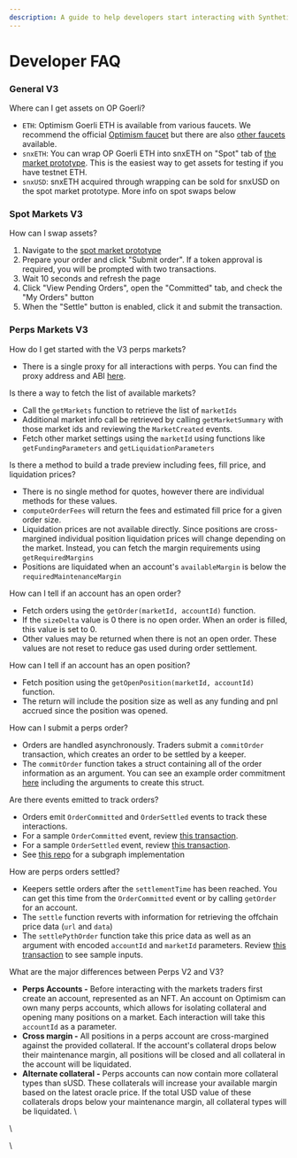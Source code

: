 ```yaml
---
description: A guide to help developers start interacting with Synthetix V3
---
```


# Developer FAQ

### General V3

Where can I get assets on OP Goerli?&#x20;

* `ETH`: Optimism Goerli ETH is available from various faucets. We recommend the official [Optimism faucet](https://app.optimism.io/faucet) but there are also [other faucets](https://community.optimism.io/docs/useful-tools/faucets/) available.
* `snxETH`: You can wrap OP Goerli ETH into snxETH on "Spot" tab of [the market prototype](https://synthetix-markets-prototype.vercel.app/). This is the easiest way to get assets for testing if you have testnet ETH.
* `snxUSD`: snxETH acquired through wrapping can be sold for snxUSD on the spot market prototype. More info on spot swaps below

### **Spot Markets V3**

How can I swap assets?

1. Navigate to the [spot market prototype](https://synthetix-markets-prototype.vercel.app/)
2. Prepare your order and click "Submit order". If a token approval is required, you will be prompted with two transactions.
3. Wait 10 seconds and refresh the page
4. Click "View Pending Orders", open the "Committed" tab, and check the "My Orders" button
5. When the "Settle" button is enabled, click it and submit the transaction.

### Perps Markets V3

How do I get started with the V3 perps markets?

* There is a single proxy for all interactions with perps. You can find the proxy address and ABI [here](addresses-+-abis.md).

Is there a way to fetch the list of available markets?

* Call the `getMarkets` function to retrieve the list of `marketIds`
* Additional market info call be retrieved by calling `getMarketSummary` with those market ids and reviewing the `MarketCreated` events.
* Fetch other market settings using the `marketId` using functions like `getFundingParameters` and `getLiquidationParameters`

Is there a method to build a trade preview including fees, fill price, and liquidation prices?

* There is no single method for quotes, however there are individual methods for these values.
* `computeOrderFees` will return the fees and estimated fill price for a given order size.
* Liquidation prices are not available directly. Since positions are cross-margined individual position liquidation prices will change depending on the market. Instead, you can fetch the margin requirements using `getRequiredMargins`
* Positions are liquidated when an account's `availableMargin` is below the `requiredMaintenanceMargin`

How can I tell if an account has an open order?

* Fetch orders using the `getOrder(marketId, accountId)` function.
* If the `sizeDelta` value is 0 there is no open order. When an order is filled, this value is set to 0.
* Other values may be returned when there is not an open order. These values are not reset to reduce gas used during order settlement.

How can I tell if an account has an open position?

* Fetch position using the `getOpenPosition(marketId, accountId)` function.
* The return will include the position size as well as any funding and pnl accrued since the position was opened.

How can I submit a perps order?

* Orders are handled asynchronously. Traders submit a `commitOrder` transaction, which creates an order to be settled by a keeper.
* The `commitOrder` function takes a struct containing all of the order information as an argument. You can see an example order commitment [here](https://goerli-optimism.etherscan.io/tx/0xed1091e6572f199943c7adc167058679f53cd1bde8749cb521e45676c8715364) including the arguments to create this struct.

Are there events emitted to track orders?

* Orders emit `OrderCommitted` and `OrderSettled` events to track these interactions.
* For a sample `OrderCommitted` event, review [this transaction](https://goerli-optimism.etherscan.io/tx/0xed1091e6572f199943c7adc167058679f53cd1bde8749cb521e45676c8715364#eventlog).
* For a sample `OrderSettled` event, review [this transaction](https://goerli-optimism.etherscan.io/tx/0x83cab229af206b4f76921b3abe99e590a77a4300d31736ce8d4a165221461071#eventlog).
* See [this repo](https://github.com/Synthetixio/synthetix-v3/tree/main/markets/perps-market/subgraph) for a subgraph implementation

How are perps orders settled?

* Keepers settle orders after the `settlementTime` has been reached. You can get this time from the `OrderCommitted` event or by calling `getOrder` for an account.
* The `settle` function reverts with information for retrieving the offchain price data (`url` and `data`)
* The `settlePythOrder` function take this price data as well as an argument with encoded `accountId` and `marketId` parameters. Review [this transaction](https://goerli-optimism.etherscan.io/tx/0x83cab229af206b4f76921b3abe99e590a77a4300d31736ce8d4a165221461071) to see sample inputs.

What are the major differences between Perps V2 and V3?

* **Perps Accounts -** Before interacting with the markets traders first create an account, represented as an NFT. An account on Optimism can own many perps accounts, which allows for isolating collateral and opening many positions on a market. Each interaction will take this `accountId` as a parameter.
* **Cross margin -** All positions in a perps account are cross-margined against the provided collateral. If the account's collateral drops below their maintenance margin, all positions will be closed and all collateral in the account will be liquidated.
* **Alternate collateral** **-** Perps accounts can now contain more collateral types than sUSD. These collaterals will increase your available margin based on the latest oracle price. If the total USD value of these collaterals drops below your maintenance margin, all collateral types will be liquidated. \


\


\

